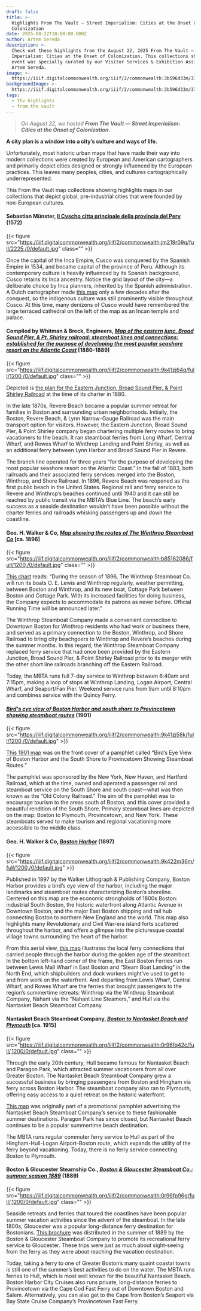 ```yaml
---
draft: false
title: >-
  Highlights From The Vault — Street Imperialism: Cities at the Onset of
  Colonization
date: 2025-08-22T18:00:00.000Z
author: Artem Sereda
description: >-
  Check out these highlights from the August 22, 2025 From The Vault — Street
  Imperialism: Cities at the Onset of Colonization. This collections showing
  event was specially curated by our Visitor Services & Exhibition Assistant,
  Artem Sereda.
image: >-
  https://iiif.digitalcommonwealth.org/iiif/2/commonwealth:3b596d33m/372,1743,6787,3652/,1600/0/default.jpg
backgroundImage: >-
  https://iiif.digitalcommonwealth.org/iiif/2/commonwealth:3b596d33m/372,1743,6787,3652/,1600/0/default.jpg
tags:
  - ftv highlights
  - from the vault
---
```


> *On August 22, we hosted **From The Vault — Street Imperialism: Cities at the Onset of Colonization.***

**A city plan is a window into a city’s culture and ways of life.**

Unfortunately, most historic urban maps that have made their way into modern collections were created by European and American cartographers and primarily depict cities designed or strongly influenced by the European practices. This leaves many peoples, cities, and cultures cartographically underrepresented.

This From the Vault map collections showing highlights maps in our collections that depict global, pre-industrial cities that were founded by non-European cultures.

#### Sebastian Münster, [Il Cvscho citta principale della provincia del Perv](https://collections.leventhalmap.org/search/commonwealth:3x81cq09n) (1572)

{{< figure src="https://iiif.digitalcommonwealth.org/iiif/2/commonwealth:jm219r09q/full/2225,/0/default.jpg" class="" >}}

Once the capital of the Inca Empire, Cusco was conquered by the Spanish Empire in 1534, and became capital of the province of Peru. Although its contemporary culture is heavily influenced by its Spanish background, Cusco retains its Inca ancestry. Notice the grid layout of the city—a deliberate choice by Inca planners, inherited by the Spanish administration. A Dutch cartographer made [this map](https://collections.leventhalmap.org/search/commonwealth:3x81cq09n) only a few decades after the conquest, so the indigenous culture was still prominently visible throughout Cusco. At this time, many denizens of Cusco would have remembered the large terraced cathedral on the left of the map as an Incan temple and palace.

#### Compiled by Whitman & Breck, Engineers, *[Map of the eastern junc. Broad Sound Pier, & Pt. Shirley railroad: steamboat lines and connections: established for the purpose of developing the most popular seashore resort on the Atlantic Coast](https://collections.leventhalmap.org/search/commonwealth:wd376689p)* \[1880–1889]

{{< figure src="https://iiif.digitalcommonwealth.org/iiif/2/commonwealth:9k41zj64q/full/1200,/0/default.jpg" class="" >}}

Depicted is [the plan for the Eastern Junction, Broad Sound Pier, & Point Shirley Railroad](https://collections.leventhalmap.org/search/commonwealth:wd376689p) at the time of its charter in 1880.

In the late 1870s, Revere Beach became a popular summer retreat for families in Boston and surrounding urban neighborhoods. Initially, the Boston, Revere Beach, & Lynn Narrow-Gauge Railroad was the main transport option for visitors. However, the Eastern Junction, Broad Sound Pier, & Point Shirley company began chartering multiple ferry routes to bring vacationers to the beach. It ran steamboat ferries from Long Wharf, Central Wharf, and Rowes Wharf to Winthrop Landing and Point Shirley, as well as an additional ferry between Lynn Harbor and Broad Sound Pier in Revere.

The branch line operated for three years “for the purpose of developing the most popular seashore resort on the Atlantic Coast.” In the fall of 1883, both railroads and their associated ferry services merged into the Boston, Winthrop, and Shore Railroad. In 1896, Revere Beach was reopened as the first public beach in the United States. Regional rail and ferry service to Revere and Winthrop’s beaches continued until 1940 and it can still be reached by public transit via the MBTA’s Blue Line. The beach’s early success as a seaside destination wouldn’t have been possible without the charter ferries and railroads whisking passengers up and down the coastline.

#### Geo. H. Walker & Co, *[Map showing the routes of The Winthrop Steamboat Co](https://collections.leventhalmap.org/search/commonwealth:x059cc723)* \[ca. 1896]

{{< figure src="https://iiif.digitalcommonwealth.org/iiif/2/commonwealth:b85162086/full/1200,/0/default.jpg" class="" >}}

[This chart](https://collections.leventhalmap.org/search/commonwealth:x059cc723) reads: “During the season of 1896, The Winthrop Steamboat Co. will run its boats O. E. Lewis and Winthrop regularly, weather permitting, between Boston and Winthrop, and its new boat, Cottage Park between Boston and Cottage Park. With its increased facilities for doing business, the Company expects to accommodate its patrons as never before. Official Running Time will be announced later.”

The Winthrop Steamboat Company made a convenient connection to Downtown Boston for Winthrop residents who had work or business there, and served as a primary connection to the Boston, Winthrop, and Shore Railroad to bring city beachgoers to Winthrop and Revere’s beaches during the summer months. In this regard, the Winthrop Steamboat Company replaced ferry service that had once been provided by the Eastern Junction, Broad Sound Pier, & Point Shirley Railroad prior to its merger with the other short line railroads branching off the Eastern Railroad.

Today, the MBTA runs full 7-day service to Winthrop between 6:40am and 7:15pm, making a loop of stops at Winthrop Landing, Logan Airport, Central Wharf, and Seaport/Fan Pier. Weekend service runs from 9am until 8:10pm and combines service with the Quincy Ferry.

#### *[Bird's eye view of Boston Harbor and south shore to Provincetown showing steamboat routes](https://collections.leventhalmap.org/search/commonwealth:wd3760753)* (1901)

{{< figure src="https://iiif.digitalcommonwealth.org/iiif/2/commonwealth:9k41zj58k/full/1200,/0/default.jpg" >}}

[This 1901 map](https://collections.leventhalmap.org/search/commonwealth:wd3760753) was on the front cover of a pamphlet called “Bird’s Eye View of Boston Harbor and the South Shore to Provincetown Showing Steamboat Routes.”

The pamphlet was sponsored by the New York, New Haven, and Hartford Railroad, which at the time, owned and operated a passenger rail and steamboat service on the South Shore and south coast—what was then known as the “Old Colony Railroad.” The aim of the pamphlet was to encourage tourism to the areas south of Boston, and this cover provided a beautiful rendition of the South Shore. Primary steamboat lines are depicted on the map: Boston to Plymouth, Provincetown, and New York. These steamboats served to make tourism and regional vacationing more accessible to the middle class.

#### Geo. H. Walker & Co, *[Boston Harbor](https://collections.leventhalmap.org/search/commonwealth:ng454q77c)* (1897)

{{< figure src="https://iiif.digitalcommonwealth.org/iiif/2/commonwealth:9k422m36m/full/1200,/0/default.jpg" >}}

Published in 1897 by the Walker Lithograph & Publishing Company, Boston Harbor provides a bird’s eye view of the harbor, including the major landmarks and steamboat routes characterizing Boston’s shoreline. Centered on this map are the economic strongholds of 1800s Boston: industrial South Boston, the historic waterfront along Atlantic Avenue in Downtown Boston, and the major East Boston shipping and rail hub connecting Boston to northern New England and the world. This map also highlights many Revolutionary and Civil War-era island forts scattered throughout the harbor, and offers a glimpse into the picturesque coastal village towns surrounding the heart of the harbor.

From this aerial view, [this map](https://collections.leventhalmap.org/search/commonwealth:ng454q77c) illustrates the local ferry connections that carried people through the harbor during the golden age of the steamboat. In the bottom left-hand corner of the frame, the East Boston Ferries run between Lewis Mall Wharf in East Boston and “Steam Boat Landing” in the North End, which shipbuilders and dock workers might’ve used to get to and from work on the waterfront. And departing from Lewis Wharf, Central Wharf, and Rowes Wharf are the ferries that brought passengers to the region’s summertime retreats: Winthrop via the Winthrop Steamboat Company, Nahant via the “Nahant Line Steamers,” and Hull via the Nantasket Beach Steamboat Company.

#### Nantasket Beach Steamboat Company, *[Boston to Nantasket Beach and Plymouth](https://collections.leventhalmap.org/search/commonwealth:0r96fq413)* \[ca. 1915]

{{< figure src="https://iiif.digitalcommonwealth.org/iiif/2/commonwealth:0r96fq42c/full/,1200/0/default.jpg" class="" >}}

Through the early 20th century, Hull became famous for Nantasket Beach and Paragon Park, which attracted summer vacationers from all over Greater Boston. The Nantasket Beach Steamboat Company grew a successful business by bringing passengers from Boston and Hingham via ferry across Boston Harbor. The steamboat company also ran to Plymouth, offering easy access to a quiet retreat on the historic waterfront.

[This map](https://collections.leventhalmap.org/search/commonwealth:0r96fq413) was originally part of a promotional pamphlet advertising the Nantasket Beach Steamboat Company’s service to these fashionable summer destinations. Paragon Park has since closed, but Nantasket Beach continues to be a popular summertime beach destination. 

The MBTA runs regular commuter ferry service to Hull as part of the Hingham-Hull-Logan Airport-Boston route, which expands the utility of the ferry beyond vacationing. Today, there is no ferry service connecting Boston to Plymouth.

#### Boston & Gloucester Steamship Co., *[Boston & Gloucester Steamboat Co.: summer season 1889](https://collections.leventhalmap.org/search/commonwealth:0r96fp956)* (1889)

{{< figure src="https://iiif.digitalcommonwealth.org/iiif/2/commonwealth:0r96fp96g/full/,1200/0/default.jpg" class="" >}}

Seaside retreats and ferries that toured the coastlines have been popular summer vacation activities since the advent of the steamboat. In the late 1800s, Gloucester was a popular long-distance ferry destination for Bostonians. [This brochure](https://collections.leventhalmap.org/search/commonwealth:0r96fp956) was distributed in the summer of 1889 by the Boston & Gloucester Steamboat Company to promote its recreational ferry service to Gloucester. These trips were just as much about sight-seeing from the ferry as they were about reaching the vacation destination.

Today, taking a ferry to one of Greater Boston’s many quaint coastal towns is still one of the summer’s best activities to do on the water. The MBTA runs ferries to Hull, which is most well known for the beautiful Nantasket Beach. Boston Harbor City Cruises also runs private, long-distance ferries to Provincetown via the Cape Cod Fast Ferry out of Downtown Boston and Salem. Alternatively, you can also get to the Cape from Boston’s Seaport via Bay State Cruise Company’s Provincetown Fast Ferry.
